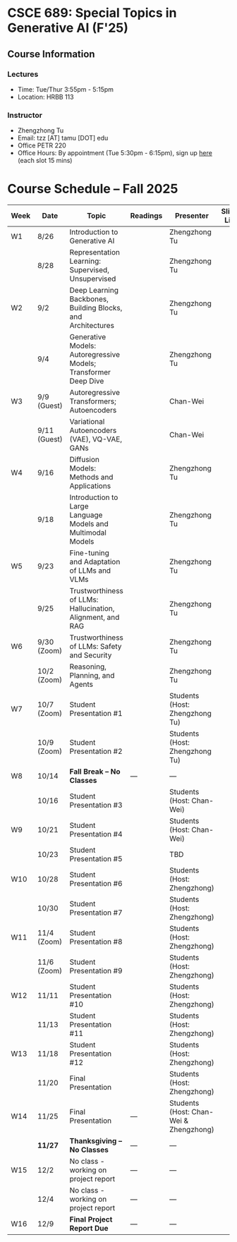 # CSCE 689: Special Topics in Generative AI (F'25)

## Course Information

### Lectures

* Time: Tue/Thur 3:55pm - 5:15pm
* Location: HRBB 113

### Instructor

* Zhengzhong Tu
* Email: tzz [AT] tamu [DOT] edu
* Office PETR 220
* Office Hours: By appointment (Tue 5:30pm - 6:15pm), sign up [here](https://calendar.app.google/YvWoXV13mXZbYX799) (each slot 15 mins)

# Course Schedule – Fall 2025

| Week | Date         | Topic                                                           | Readings | Presenter                              | Slides Link | Recording | 
|------|--------------|-----------------------------------------------------------------|----------|----------------------------------------|-----------|-----------|
| W1   | 8/26         | Introduction to Generative AI                                   |          | Zhengzhong Tu                          |       
|      | 8/28         | Representation Learning: Supervised, Unsupervised               |          | Zhengzhong Tu                          |
| W2   | 9/2          | Deep Learning Backbones, Building Blocks, and Architectures     |          | Zhengzhong Tu                          |
|      | 9/4          | Generative Models: Autoregressive Models; Transformer Deep Dive |          | Zhengzhong Tu                          |
| W3   | 9/9  (Guest) | Autoregressive Transformers; Autoencoders                       |          | Chan-Wei                               |
|      | 9/11 (Guest) | Variational Autoencoders (VAE), VQ-VAE, GANs                    |          | Chan-Wei                               |
| W4   | 9/16         | Diffusion Models: Methods and Applications                      |          | Zhengzhong Tu                          |
|      | 9/18         | Introduction to Large Language Models and Multimodal Models     |          | Zhengzhong Tu                          |
| W5   | 9/23         | Fine-tuning and Adaptation of LLMs and VLMs                     |          | Zhengzhong Tu                          |
|      | 9/25         | Trustworthiness of LLMs: Hallucination, Alignment, and RAG      |          | Zhengzhong Tu                          |
| W6   | 9/30 (Zoom)  | Trustworthiness of LLMs: Safety and Security                    |          | Zhengzhong Tu                          |
|      | 10/2 (Zoom)  | Reasoning, Planning, and Agents                                 |          | Zhengzhong Tu                                       |
| W7   | 10/7 (Zoom)  | Student Presentation #1                                         |          | Students (Host: Zhengzhong Tu)         |
|      | 10/9 (Zoom)  | Student Presentation #2                                         |          | Students (Host: Zhengzhong Tu)         |
| W8   | 10/14        | **Fall Break – No Classes**                                     | —        | —                                      |
|      | 10/16        | Student Presentation #3                                         |          | Students (Host: Chan-Wei)              |
| W9   | 10/21        | Student Presentation #4                                         |          | Students (Host: Chan-Wei)              |
|      | 10/23        | Student Presentation #5                                         |          | TBD                                    |
| W10  | 10/28        | Student Presentation #6                                         |          | Students (Host: Zhengzhong)            |
|      | 10/30        | Student Presentation #7                                         |          | Students (Host: Zhengzhong)            |
| W11  | 11/4 (Zoom)  | Student Presentation #8                                         |          | Students (Host: Zhengzhong)            |
|      | 11/6 (Zoom)  | Student Presentation #9                                         |          | Students (Host: Zhengzhong)            |
| W12  | 11/11        | Student Presentation #10                                        |          | Students (Host: Zhengzhong)            |
|      | 11/13        | Student Presentation #11                                        |          | Students (Host: Zhengzhong)            |
| W13  | 11/18        | Student Presentation #12                                        |          | Students (Host: Zhengzhong)            |
|      | 11/20        | Final Presentation                                              |          | Students (Host: Zhengzhong)            |
| W14  | 11/25        | Final Presentation                                              | —        | Students (Host: Chan-Wei & Zhengzhong) |
|      | **11/27**    | **Thanksgiving – No Classes**                                   | —        | —                                      |
| W15  | 12/2         | No class - working on project report                            | —        | —                                       |
|      | 12/4         | No class - working on project report                            | —        | —                                       |
| W16  | 12/9         | **Final Project Report Due**                                    | —        | —                                      |